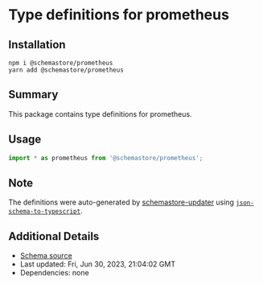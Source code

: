 # Type definitions for prometheus

## Installation

```
npm i @schemastore/prometheus
yarn add @schemastore/prometheus
```

## Summary

This package contains type definitions for prometheus.

## Usage

```ts
import * as prometheus from '@schemastore/prometheus';
```

## Note

The definitions were auto-generated by [schemastore-updater](https://github.com/ffflorian/schemastore-updater) using [`json-schema-to-typescript`](https://www.npmjs.com/package/json-schema-to-typescript).

## Additional Details

* [Schema source](https://github.com/SchemaStore/schemastore/tree/master/src/schemas/json/prometheus)
* Last updated: Fri, Jun 30, 2023, 21:04:02 GMT
* Dependencies: none
